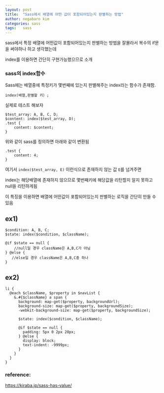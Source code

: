 ```yaml
---
layout: post
title:  "Sass에서 배열에 어떤 값이 포함되어있는지 판별하는 방법"
author: negabaro kim
categories: sass
tags:	sass
---
```



sass에서 특정 배열에 어떤값이 포함되어있는지 판별하는 방법을 잘몰라서 
복수의 if문을 써야하나 하고 생각했는데

index를 이용하면 간단히 구현가능했으므로 소개

### sass의 index함수

Sass에는 배열중에 특정키가 몇번째에 있는지 판별해주는 index라는 함수가 존재함.

```
index(배열,판별할 키）;
```

실제로 테스트 해보자

```
$test_array: A, B, C, D;
$content: index($test_array, D);
.test {
    content: $content;
}
```


위와 같이 sass를 정의하면 아래와 같이 변환됨


```
.test {
    content: 4;
}
```


여기서 `index($test_array, E)` 이런식으로 존재하지 않는 값 `E`를 넘겨주면

index는 해당배열에 존재하지 않으므로 몇번째키에 해당값을 리턴할지 알지 못하고 null을 리턴하게됨

이 특징을 이용하면 배열에 어떤값이 포함되어있는지 판별하는 로직을 간단히 만들 수 있음

## ex1)

```
$condition: A, B, C;
$state: index($condition, $className);
   
@if $state == null {
    //null일 경우 className은 A,B,C가 아님 
} @else {
   //else일 경우 className은 A,B,C중 하나
}
```


## ex2)

```
li {
  @each $className, $property in $navList {
    &.#{$className} a span {
      background: map-get($property, backgroundUrl);
      background-size: map-get($property, backgroundSize);
      -webkit-background-size: map-get($property, backgroundSize);

      $state: index($condition, $className);

      @if $state == null {
        padding: 5px 0 2px 28px;
      } @else {
        display: block;
        text-indent: -9999px;
      }
    }
  }
}
```

### reference:

https://kiraba.jp/sass-has-value/
